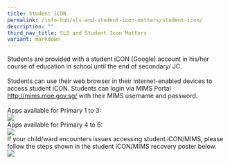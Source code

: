 ```yaml
---
title: Student iCON
permalink: /info-hub/sls-and-student-icon-matters/student-icon/
description: ""
third_nav_title: SLS and Student Icon Matters
variant: markdown
---
```

<p>Students are provided with a student iCON (Google) account in his/her course of education in school until the end of secondary/ JC.<br><br>
Students can use their web browser in their internet-enabled devices to access student iCON. Students can login via MIMS Portal <a href="http://mims.moe.gov.sg/" target="_blank" rel="noopener">http://mims.moe.gov.sg/</a> with their MIMS username and password.<br><br>
Apps available for Primary 1 to 3:<br>
	<img src="/images/SI1.jpeg"><br>
Apps available for Primary 4 to 6:<br>
<img src="/images/SI2.jpeg"><br>
If your child/ward encounters issues accessing student iCON/MIMS, please follow the steps shown in the student iCON/MIMS recovery poster below.<br>
		<img src="/images/SI3.jpeg"><br>
</p>